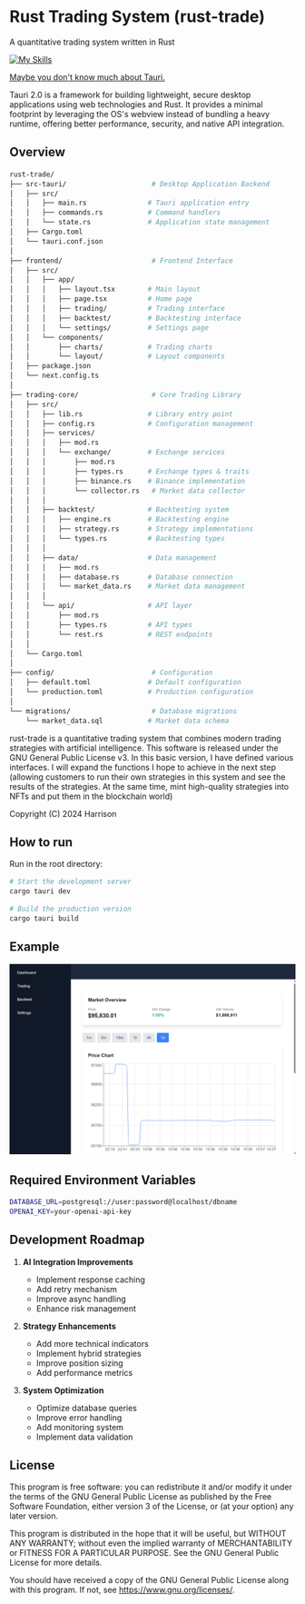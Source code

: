 # Rust Trading System (rust-trade)
A quantitative trading system written in Rust

[![My Skills](https://skillicons.dev/icons?i=rust,tauri,ts,react,postgresql)](https://skillicons.dev)

[Maybe you don't know much about Tauri.](https://v2.tauri.app/)

Tauri 2.0 is a framework for building lightweight, secure desktop applications using web technologies and Rust. It provides a minimal footprint by leveraging the OS's webview instead of bundling a heavy runtime, offering better performance, security, and native API integration.

## Overview

```bash
rust-trade/
├── src-tauri/                     # Desktop Application Backend
│   ├── src/
│   │   ├── main.rs               # Tauri application entry
│   │   ├── commands.rs           # Command handlers
│   │   └── state.rs              # Application state management
│   ├── Cargo.toml
│   └── tauri.conf.json
│
├── frontend/                      # Frontend Interface
│   ├── src/
│   │   ├── app/
│   │   │   ├── layout.tsx        # Main layout
│   │   │   ├── page.tsx          # Home page
│   │   │   ├── trading/          # Trading interface
│   │   │   ├── backtest/         # Backtesting interface
│   │   │   └── settings/         # Settings page
│   │   └── components/
│   │       ├── charts/           # Trading charts
│   │       └── layout/           # Layout components
│   ├── package.json
│   └── next.config.ts
│
├── trading-core/                  # Core Trading Library
│   ├── src/
│   │   ├── lib.rs                # Library entry point
│   │   ├── config.rs             # Configuration management
│   │   ├── services/
│   │   │   ├── mod.rs
│   │   │   └── exchange/         # Exchange services
│   │   │       ├── mod.rs
│   │   │       ├── types.rs      # Exchange types & traits
│   │   │       ├── binance.rs    # Binance implementation
│   │   │       └── collector.rs   # Market data collector
│   │   │
│   │   ├── backtest/             # Backtesting system
│   │   │   ├── engine.rs         # Backtesting engine
│   │   │   ├── strategy.rs       # Strategy implementations
│   │   │   └── types.rs          # Backtesting types
│   │   │
│   │   ├── data/                 # Data management
│   │   │   ├── mod.rs
│   │   │   ├── database.rs       # Database connection
│   │   │   └── market_data.rs    # Market data management
│   │   │
│   │   └── api/                  # API layer
│   │       ├── mod.rs
│   │       ├── types.rs          # API types
│   │       └── rest.rs           # REST endpoints
│   │
│   └── Cargo.toml
│
├── config/                        # Configuration
│   ├── default.toml              # Default configuration
│   └── production.toml           # Production configuration
│
└── migrations/                    # Database migrations
    └── market_data.sql           # Market data schema
```

rust-trade is a quantitative trading system that combines modern trading strategies with artificial intelligence. This software is released under the GNU General Public License v3. In this basic version, I have defined various interfaces. I will expand the functions I hope to achieve in the next step (allowing customers to run their own strategies in this system and see the results of the strategies. At the same time, mint high-quality strategies into NFTs and put them in the blockchain world)

Copyright (C) 2024 Harrison

## How to run

Run in the root directory:

```bash
# Start the development server
cargo tauri dev
```

```bash
# Build the production version
cargo tauri build
```

## Example

![result](assets/version1.png)

## Required Environment Variables
```bash
DATABASE_URL=postgresql://user:password@localhost/dbname
OPENAI_KEY=your-openai-api-key
```

## Development Roadmap

1. **AI Integration Improvements**
   - Implement response caching
   - Add retry mechanism
   - Improve async handling
   - Enhance risk management

2. **Strategy Enhancements**
   - Add more technical indicators
   - Implement hybrid strategies
   - Improve position sizing
   - Add performance metrics

3. **System Optimization**
   - Optimize database queries
   - Improve error handling
   - Add monitoring system
   - Implement data validation

## License
This program is free software: you can redistribute it and/or modify
it under the terms of the GNU General Public License as published by
the Free Software Foundation, either version 3 of the License, or
(at your option) any later version.

This program is distributed in the hope that it will be useful,
but WITHOUT ANY WARRANTY; without even the implied warranty of
MERCHANTABILITY or FITNESS FOR A PARTICULAR PURPOSE. See the
GNU General Public License for more details.

You should have received a copy of the GNU General Public License
along with this program. If not, see <https://www.gnu.org/licenses/>.
